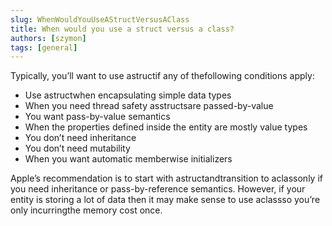 ```yaml
---
slug: WhenWouldYouUseAStructVersusAClass
title: When would you use a struct versus a class?
authors: [szymon]
tags: [general]
---
```


Typically, you’ll want to use astructif any of thefollowing conditions apply:

- Use astructwhen encapsulating simple data types
- When you need thread safety asstructsare passed-by-value
- You want pass-by-value semantics
- When the properties defined inside the entity are mostly value types
- You don’t need inheritance
- You don’t need mutability
- When you want automatic memberwise initializers

Apple’s recommendation is to start with astructandtransition to aclassonly if you need
inheritance or pass-by-reference semantics. However, if your entity is storing a lot of data then
it may make sense to use aclassso you’re only incurringthe memory cost once.
